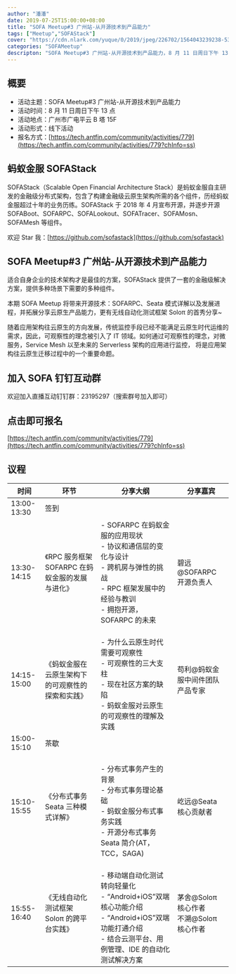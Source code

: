 ```yaml
---
author: "潘潘"
date: 2019-07-25T15:00:00+08:00
title: "SOFA Meetup#3 广州站-从开源技术到产品能力"
tags: ["Meetup","SOFAStack"]
cover: "https://cdn.nlark.com/yuque/0/2019/jpeg/226702/1564043239238-532d985c-148a-4919-adc9-4307c30e3c8f.jpeg"
categories: "SOFAMeetup"
descripton: "SOFA Meetup#3 广州站-从开源技术到产品能力，8 月 11 日周日下午 13 点，广州市广电平云 B 塔 15F 等你。"
---
```


## 概要

- 活动主题：SOFA Meetup#3 广州站-从开源技术到产品能力
- 活动时间：8 月 11 日周日下午 13 点
- 活动地点：广州市广电平云 B 塔 15F
- 活动形式：线下活动
- 报名方式：[https://tech.antfin.com/community/activities/779](https://tech.antfin.com/community/activities/779?chInfo=ss)

## 蚂蚁金服 SOFAStack

SOFAStack（Scalable Open Financial Architecture Stack）是蚂蚁金服自主研发的金融级分布式架构，包含了构建金融级云原生架构所需的各个组件，历经蚂蚁金服超过十年的业务历练。SOFAStack 于 2018 年 4 月宣布开源，并逐步开源 SOFABoot、SOFARPC、SOFALookout、SOFATracer、SOFAMosn、SOFAMesh 等组件。

欢迎 Star 我：[https://github.com/sofastack](https://github.com/sofastack)

## SOFA Meetup#3 广州站-从开源技术到产品能力

适合自身企业的技术架构才是最佳的方案，SOFAStack 提供了一套的金融级解决方案，提供多种场景下需要的多种组件。

本期 SOFA Meetup 将带来开源技术：SOFARPC、Seata 模式详解以及发展进程，并拓展分享云原生产品能力，更有无线自动化测试框架 Soloπ 的首秀分享~

随着应用架构往云原生的方向发展，传统监控手段已经不能满足云原生时代运维的需求，因此，可观察性的理念被引入了 IT 领域。如何通过可观察性的理念，对微服务，Service Mesh 以至未来的 Serverless 架构的应用进行监控， 将是应用架构往云原生迁移过程中的一个重要命题。

## 加入 SOFA 钉钉互动群 

欢迎加入直播互动钉钉群：23195297（搜索群号加入即可）

## 点击即可报名

[https://tech.antfin.com/community/activities/779](https://tech.antfin.com/community/activities/779?chInfo=ss)

## 议程

| 时间 | 环节 | 分享大纲 | 分享嘉宾 |
| --- | --- | --- | --- |
| 13:00-13:30 | 签到 |  |  |
| 13:30-14:15 | 《RPC 服务框架 SOFARPC 在蚂蚁金服的发展与进化》 | - SOFARPC 在蚂蚁金服的应用现状<br />- 协议和通信层的变化与设计<br />- 跨机房与弹性的挑战<br />- RPC 框架发展中的经验与教训<br />- 拥抱开源，SOFARPC 的未来<br /> | 碧远@SOFARPC 开源负责人 |
| 14:15-15:00 | 《蚂蚁金服在云原生架构下的可观察性的探索和实践》 | <br />- 为什么云原生时代需要可观察性<br />- 可观察性的三大支柱<br />- 现在社区方案的缺陷<br />- 蚂蚁金服对云原生的可观察性的理解及实践<br /> | 苟利@蚂蚁金服中间件团队产品专家 |
| 15:00-15:10 | 茶歇 |  |  |
| 15:10-15:55 | 《分布式事务 Seata 三种模式详解》 | <br />- 分布式事务产生的背景<br />- 分布式事务理论基础<br />- 蚂蚁金服分布式事务实践<br />- 开源分布式事务 Seata 简介(AT，TCC，SAGA)<br /> | 屹远@Seata 核心贡献者 |
| 15:55-16:40 | 《无线自动化测试框架 Soloπ 的跨平台实践》 | <br />- 移动端自动化测试转向轻量化<br />- “Android+iOS”双端核心功能介绍<br />- “Android+iOS”双端功能打通介绍<br />- 结合云测平台、用例管理、IDE 的自动化测试解决方案<br /> | 茅舍@Soloπ 核心作者<br />不溯@Soloπ 核心作者 |
